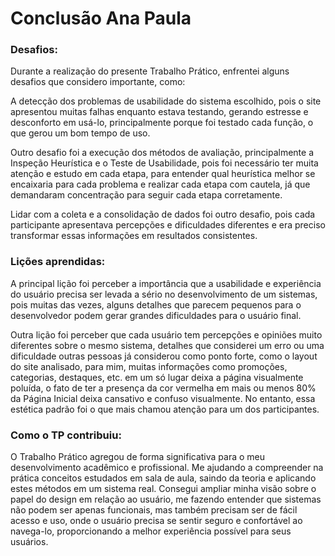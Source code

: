 # Conclusão Ana Paula 

### Desafios:
Durante a realização do presente Trabalho Prático, enfrentei alguns desafios que considero importante, como:

A detecção dos problemas de usabilidade do sistema escolhido, pois o site apresentou muitas falhas enquanto estava testando, gerando estresse e desconforto em usá-lo, principalmente porque foi testado cada função, o que gerou um bom tempo de uso.

Outro desafio foi a execução dos métodos de avaliação, principalmente a Inspeção Heurística e o Teste de Usabilidade, pois foi necessário ter muita atenção e estudo em cada etapa, para entender qual heurística melhor se encaixaria para cada problema e realizar cada etapa com cautela, já que demandaram concentração para seguir cada etapa corretamente.

Lidar com a coleta e a consolidação de dados foi outro desafio, pois cada participante apresentava percepções e dificuldades diferentes e era preciso transformar essas informações em resultados consistentes.


### Lições aprendidas: 
A principal lição foi perceber a importância que a usabilidade e experiência do usuário precisa ser levada a sério no desenvolvimento de um sistemas, pois muitas das vezes, alguns detalhes que parecem pequenos para o desenvolvedor podem gerar grandes dificuldades para o usuário final. 

Outra lição foi perceber que cada usuário tem percepções e opiniões muito diferentes sobre o mesmo sistema, detalhes que considerei um erro ou uma dificuldade outras pessoas já considerou como ponto forte, como o layout do site analisado, para mim, muitas informações como promoções, categorias, destaques, etc. em um só lugar deixa a página visualmente poluída, o fato de ter a presença da cor vermelha em mais ou menos 80% da Página Inicial deixa cansativo e confuso visualmente. No entanto, essa estética padrão foi o que mais chamou atenção para um dos participantes. 

### Como o TP contribuiu:
O Trabalho Prático agregou de forma significativa para o meu desenvolvimento acadêmico e profissional. Me ajudando a compreender na prática conceitos estudados em sala de aula, saindo da teoria e aplicando estes métodos em um sistema real. Consegui ampliar minha visão sobre o papel do design em relação ao usuário, me fazendo entender que sistemas não podem ser apenas funcionais, mas também precisam ser de fácil acesso e uso, onde o usuário precisa se sentir seguro e confortável ao navega-lo, proporcionando a melhor experiência possível para seus usuários. 
